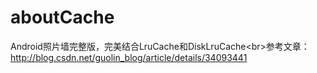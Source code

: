 # aboutCache
Android照片墙完整版，完美结合LruCache和DiskLruCache\<br>参考文章：http://blog.csdn.net/guolin_blog/article/details/34093441

